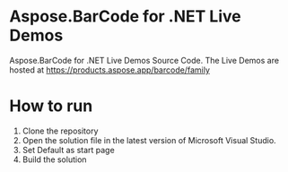 # Aspose.BarCode for .NET Live Demos

Aspose.BarCode for .NET Live Demos Source Code.
The Live Demos are hosted at https://products.aspose.app/barcode/family
 
# How to run
 
 1. Clone the repository
 2. Open the solution file in the latest version of Microsoft Visual Studio.
 3. Set Default as start page
 4. Build the solution
